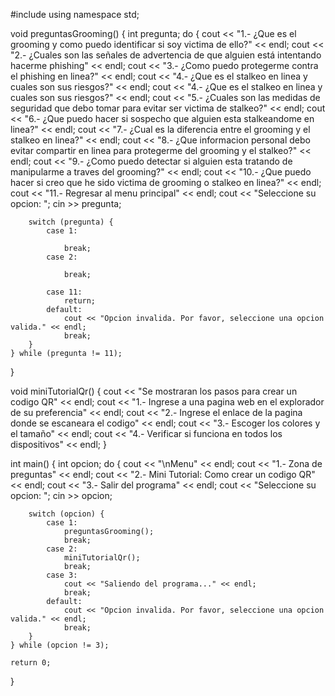 #include <iostream>
using namespace std;

void preguntasGrooming() {
    int pregunta;
    do {
        cout << "1.- ¿Que es el grooming y como puedo identificar si soy victima de ello?" << endl;
        cout << "2.- ¿Cuales son las señales de advertencia de que alguien está intentando hacerme phishing" << endl;
        cout << "3.- ¿Como puedo protegerme contra el phishing en linea?" << endl;
        cout << "4.- ¿Que es el stalkeo en linea y cuales son sus riesgos?" << endl;
        cout << "4.- ¿Que es el stalkeo en linea y cuales son sus riesgos?" << endl;
        cout << "5.- ¿Cuales son las medidas de seguridad que debo tomar para evitar ser victima de stalkeo?" << endl;
        cout << "6.- ¿Que puedo hacer si sospecho que alguien esta stalkeandome en linea?" << endl;
        cout << "7.- ¿Cual es la diferencia entre el grooming y el stalkeo en linea?" << endl;
        cout << "8.- ¿Que informacion personal debo evitar compartir en linea para protegerme del grooming y el stalkeo?" << endl;
        cout << "9.- ¿Como puedo detectar si alguien esta tratando de manipularme a traves del grooming?" << endl;
        cout << "10.- ¿Que puedo hacer si creo que he sido victima de grooming o stalkeo en linea?" << endl;
        cout << "11.- Regresar al menu principal" << endl;
        cout << "Seleccione su opcion: ";
        cin >> pregunta;

        switch (pregunta) {
            case 1:
                
                break;
            case 2:
                
                break;
            
            case 11:
                return; 
            default:
                cout << "Opcion invalida. Por favor, seleccione una opcion valida." << endl;
                break;
        }
    } while (pregunta != 11);
}

void miniTutorialQr() {
    cout << "Se mostraran los pasos para crear un codigo QR" << endl;
    cout << "1.- Ingrese a una pagina web en el explorador de su preferencia" << endl;
    cout << "2.- Ingrese el enlace de la pagina donde se escaneara el codigo" << endl;
    cout << "3.- Escoger los colores y el tamaño" << endl;
    cout << "4.- Verificar si funciona en todos los dispositivos" << endl;
}

int main() {
    int opcion;
    do {
        cout << "\nMenu" << endl;
        cout << "1.- Zona de preguntas" << endl;
        cout << "2.- Mini Tutorial: Como crear un codigo QR" << endl;
        cout << "3.- Salir del programa" << endl;
        cout << "Seleccione su opcion: ";
        cin >> opcion;

        switch (opcion) {
            case 1:
                preguntasGrooming();
                break;
            case 2:
                miniTutorialQr();
                break;
            case 3:
                cout << "Saliendo del programa..." << endl;
                break;
            default:
                cout << "Opcion invalida. Por favor, seleccione una opcion valida." << endl;
                break;
        }
    } while (opcion != 3);

    return 0;
}
